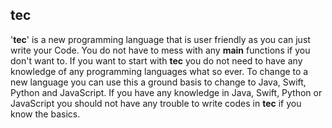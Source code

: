 tec
---
'**tec**' is a new programming language that is user friendly as you can just write your Code. You do not have to mess with any **main** functions if you don't want to. If you want to start with **tec** you do not need to have any knowledge of any programming languages what so ever.
To change to a new language you can use this a ground basis to change to Java, Swift, Python and JavaScript. If you have any knowledge in Java, Swift, Python or JavaScript you should not have any trouble to write codes in **tec** if you know the basics.
